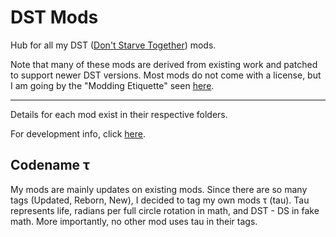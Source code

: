 # DST Mods

Hub for all my DST ([Don't Starve Together](https://store.steampowered.com/app/322330/Dont_Starve_Together/)) mods.

Note that many of these mods are derived from existing work and patched to support newer DST versions.
Most mods do not come with a license, but I am going by the "Modding Etiquette" seen [here](https://steamcommunity.com/sharedfiles/filedetails/?id=441378551).

---

Details for each mod exist in their respective folders.

For development info, click [here](Development.md).

## Codename τ

My mods are mainly updates on existing mods. Since there are so many tags (Updated, Reborn, New), I decided to tag my own mods τ (tau).
Tau represents life, radians per full circle rotation in math, and DST - DS in fake math. More importantly, no other mod uses tau in their tags.